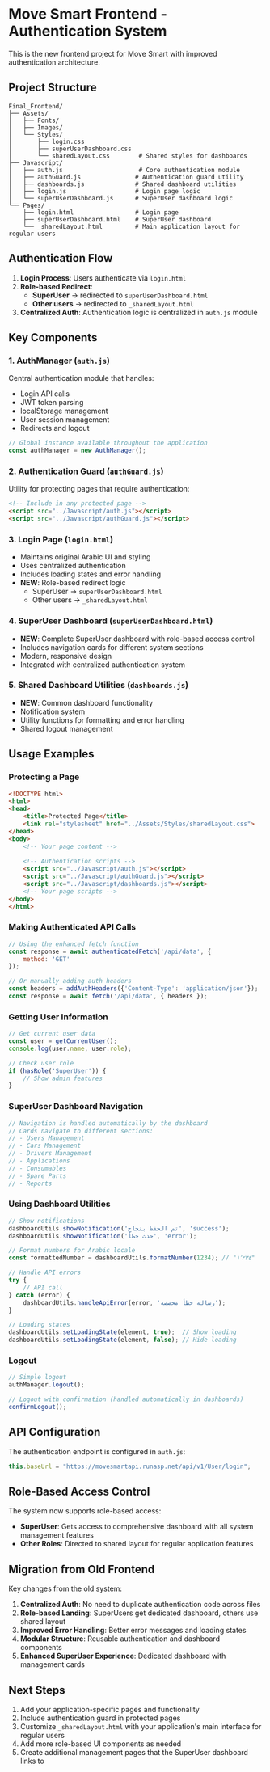 # Move Smart Frontend - Authentication System

This is the new frontend project for Move Smart with improved authentication architecture.

## Project Structure

```
Final_Frontend/
├── Assets/
│   ├── Fonts/
│   ├── Images/
│   └── Styles/
│       ├── login.css
│       ├── superUserDashboard.css
│       └── sharedLayout.css        # Shared styles for dashboards
├── Javascript/
│   ├── auth.js                     # Core authentication module
│   ├── authGuard.js               # Authentication guard utility
│   ├── dashboards.js              # Shared dashboard utilities
│   ├── login.js                   # Login page logic
│   └── superUserDashboard.js      # SuperUser dashboard logic
└── Pages/
    ├── login.html                 # Login page
    ├── superUserDashboard.html    # SuperUser dashboard
    └── _sharedLayout.html         # Main application layout for regular users
```

## Authentication Flow

1. **Login Process**: Users authenticate via `login.html`
2. **Role-based Redirect**: 
   - **SuperUser** → redirected to `superUserDashboard.html`
   - **Other users** → redirected to `_sharedLayout.html`
3. **Centralized Auth**: Authentication logic is centralized in `auth.js` module

## Key Components

### 1. AuthManager (`auth.js`)
Central authentication module that handles:
- Login API calls
- JWT token parsing
- localStorage management
- User session management
- Redirects and logout

```javascript
// Global instance available throughout the application
const authManager = new AuthManager();
```

### 2. Authentication Guard (`authGuard.js`)
Utility for protecting pages that require authentication:

```html
<!-- Include in any protected page -->
<script src="../Javascript/auth.js"></script>
<script src="../Javascript/authGuard.js"></script>
```

### 3. Login Page (`login.html`)
- Maintains original Arabic UI and styling
- Uses centralized authentication
- Includes loading states and error handling
- **NEW**: Role-based redirect logic
  - SuperUser → `superUserDashboard.html`
  - Other users → `_sharedLayout.html`

### 4. SuperUser Dashboard (`superUserDashboard.html`)
- **NEW**: Complete SuperUser dashboard with role-based access control
- Includes navigation cards for different system sections
- Modern, responsive design
- Integrated with centralized authentication system

### 5. Shared Dashboard Utilities (`dashboards.js`)
- **NEW**: Common dashboard functionality
- Notification system
- Utility functions for formatting and error handling
- Shared logout management

## Usage Examples

### Protecting a Page
```html
<!DOCTYPE html>
<html>
<head>
    <title>Protected Page</title>
    <link rel="stylesheet" href="../Assets/Styles/sharedLayout.css">
</head>
<body>
    <!-- Your page content -->
    
    <!-- Authentication scripts -->
    <script src="../Javascript/auth.js"></script>
    <script src="../Javascript/authGuard.js"></script>
    <script src="../Javascript/dashboards.js"></script>
    <!-- Your page scripts -->
</body>
</html>
```

### Making Authenticated API Calls
```javascript
// Using the enhanced fetch function
const response = await authenticatedFetch('/api/data', {
    method: 'GET'
});

// Or manually adding auth headers
const headers = addAuthHeaders({'Content-Type': 'application/json'});
const response = await fetch('/api/data', { headers });
```

### Getting User Information
```javascript
// Get current user data
const user = getCurrentUser();
console.log(user.name, user.role);

// Check user role
if (hasRole('SuperUser')) {
    // Show admin features
}
```

### SuperUser Dashboard Navigation
```javascript
// Navigation is handled automatically by the dashboard
// Cards navigate to different sections:
// - Users Management
// - Cars Management  
// - Drivers Management
// - Applications
// - Consumables
// - Spare Parts
// - Reports
```

### Using Dashboard Utilities
```javascript
// Show notifications
dashboardUtils.showNotification('تم الحفظ بنجاح', 'success');
dashboardUtils.showNotification('حدث خطأ', 'error');

// Format numbers for Arabic locale
const formattedNumber = dashboardUtils.formatNumber(1234); // "١٬٢٣٤"

// Handle API errors
try {
    // API call
} catch (error) {
    dashboardUtils.handleApiError(error, 'رسالة خطأ مخصصة');
}

// Loading states
dashboardUtils.setLoadingState(element, true);  // Show loading
dashboardUtils.setLoadingState(element, false); // Hide loading
```

### Logout
```javascript
// Simple logout
authManager.logout();

// Logout with confirmation (handled automatically in dashboards)
confirmLogout();
```

## API Configuration

The authentication endpoint is configured in `auth.js`:
```javascript
this.baseUrl = "https://movesmartapi.runasp.net/api/v1/User/login";
```

## Role-Based Access Control

The system now supports role-based access:

- **SuperUser**: Gets access to comprehensive dashboard with all system management features
- **Other Roles**: Directed to shared layout for regular application features

## Migration from Old Frontend

Key changes from the old system:

1. **Centralized Auth**: No need to duplicate authentication code across files
2. **Role-based Landing**: SuperUsers get dedicated dashboard, others use shared layout
3. **Improved Error Handling**: Better error messages and loading states
4. **Modular Structure**: Reusable authentication and dashboard components
5. **Enhanced SuperUser Experience**: Dedicated dashboard with management cards

## Next Steps

1. Add your application-specific pages and functionality
2. Include authentication guard in protected pages
3. Customize `_sharedLayout.html` with your application's main interface for regular users
4. Add more role-based UI components as needed
5. Create additional management pages that the SuperUser dashboard links to 